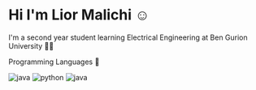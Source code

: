 # Hi I'm Lior Malichi :relaxed:
I'm  a second year student learning Electrical Engineering at Ben Gurion University :man_student:

Programming Languages :love_you_gesture:


![java](https://user-images.githubusercontent.com/63522056/117112921-741fbe80-ad92-11eb-96ef-456f7eff791a.png)
![python](https://user-images.githubusercontent.com/63522056/117112947-7c77f980-ad92-11eb-9a0a-083c7ea9ab0e.png)
![java](https://user-images.githubusercontent.com/63522056/117112956-800b8080-ad92-11eb-973a-3319fd3c60c6.png)
